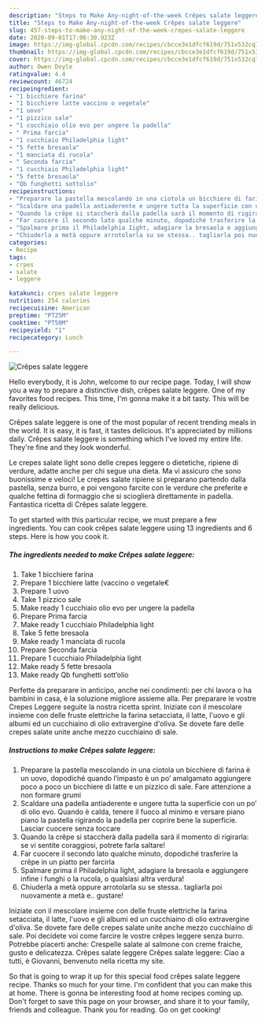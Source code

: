 ```yaml
---
description: "Steps to Make Any-night-of-the-week Crêpes salate leggere"
title: "Steps to Make Any-night-of-the-week Crêpes salate leggere"
slug: 457-steps-to-make-any-night-of-the-week-crepes-salate-leggere
date: 2020-09-01T17:06:30.923Z
image: https://img-global.cpcdn.com/recipes/cbcce3e1dfcf619d/751x532cq70/crepes-salate-leggere-recipe-main-photo.jpg
thumbnail: https://img-global.cpcdn.com/recipes/cbcce3e1dfcf619d/751x532cq70/crepes-salate-leggere-recipe-main-photo.jpg
cover: https://img-global.cpcdn.com/recipes/cbcce3e1dfcf619d/751x532cq70/crepes-salate-leggere-recipe-main-photo.jpg
author: Owen Doyle
ratingvalue: 4.4
reviewcount: 46724
recipeingredient:
- "1 bicchiere farina"
- "1 bicchiere latte vaccino o vegetale"
- "1 uovo"
- "1 pizzico sale"
- "1 cucchiaio olio evo per ungere la padella"
- " Prima farcia"
- "1 cucchiaio Philadelphia light"
- "5 fette bresaola"
- "1 manciata di rucola"
- " Seconda farcia"
- "1 cucchiaio Philadelphia light"
- "5 fette bresaola"
- "Qb funghetti sottolio"
recipeinstructions:
- "Preparare la pastella mescolando in una ciotola un bicchiere di farina è un uovo, dopodiché quando l’impasto è un po’ amalgamato aggiungere poco a poco un bicchiere di latte e un pizzico di sale. Fare attenzione a non formare grumi"
- "Scaldare una padella antiaderente e ungere tutta la superficie con un po’ di olio evo. Quando è calda, tenere il fuoco al minimo e versare piano piano la pastella rigirando la padella per coprire bene la superficie. Lasciar cuocere senza toccare"
- "Quando la crêpe si staccherà dalla padella sarà il momento di rigirarla: se vi sentite coraggiosi, potrete farla saltare!"
- "Far cuocere il secondo lato qualche minuto, dopodiché trasferire la crêpe in un piatto per farcirla"
- "Spalmare prima il Philadelphia Iight, adagiare la bresaola e aggiungere infine i funghi o la rucola, o qualsiasi altra verdura!"
- "Chiuderla a metà oppure arrotolarla su se stessa.. tagliarla poi nuovamente a metà e.. gustare!"
categories:
- Recipe
tags:
- crpes
- salate
- leggere

katakunci: crpes salate leggere 
nutrition: 254 calories
recipecuisine: American
preptime: "PT25M"
cooktime: "PT50M"
recipeyield: "1"
recipecategory: Lunch

---
```



![Crêpes salate leggere](https://img-global.cpcdn.com/recipes/cbcce3e1dfcf619d/751x532cq70/crepes-salate-leggere-recipe-main-photo.jpg)

Hello everybody, it is John, welcome to our recipe page. Today, I will show you a way to prepare a distinctive dish, crêpes salate leggere. One of my favorites food recipes. This time, I'm gonna make it a bit tasty. This will be really delicious.

Crêpes salate leggere is one of the most popular of recent trending meals in the world. It is easy, it is fast, it tastes delicious. It's appreciated by millions daily. Crêpes salate leggere is something which I've loved my entire life. They're fine and they look wonderful.

Le crepes salate light sono delle crepes leggere o dietetiche, ripiene di verdure, adatte anche per chi segue una dieta. Ma vi assicuro che sono buonissime e veloci! Le crepes salate ripiene si preparano partendo dalla pastella, senza burro, e poi vengono farcite con le verdure che preferite e qualche fettina di formaggio che si scioglierà direttamente in padella. Fantastica ricetta di Crêpes salate leggere.


To get started with this particular recipe, we must prepare a few ingredients. You can cook crêpes salate leggere using 13 ingredients and 6 steps. Here is how you cook it.

<!--inarticleads1-->

##### The ingredients needed to make Crêpes salate leggere:

1. Take 1 bicchiere farina
1. Prepare 1 bicchiere latte (vaccino o vegetale€
1. Prepare 1 uovo
1. Take 1 pizzico sale
1. Make ready 1 cucchiaio olio evo per ungere la padella
1. Prepare  Prima farcia
1. Make ready 1 cucchiaio Philadelphia light
1. Take 5 fette bresaola
1. Make ready 1 manciata di rucola
1. Prepare  Seconda farcia
1. Prepare 1 cucchiaio Philadelphia light
1. Make ready 5 fette bresaola
1. Make ready Qb funghetti sott’olio


Perfette da preparare in anticipo, anche nei condimenti: per chi lavora o ha bambini in casa, è la soluzione migliore assieme alla. Per preparare le vostre Crepes Leggere seguite la nostra ricetta sprint. Iniziate con il mescolare insieme con delle fruste elettriche la farina setacciata, il latte, l&#39;uovo e gli albumi ed un cucchiaino di olio extravergine d&#39;oliva. Se dovete fare delle crepes salate unite anche mezzo cucchiaino di sale. 

<!--inarticleads2-->

##### Instructions to make Crêpes salate leggere:

1. Preparare la pastella mescolando in una ciotola un bicchiere di farina è un uovo, dopodiché quando l’impasto è un po’ amalgamato aggiungere poco a poco un bicchiere di latte e un pizzico di sale. Fare attenzione a non formare grumi
1. Scaldare una padella antiaderente e ungere tutta la superficie con un po’ di olio evo. Quando è calda, tenere il fuoco al minimo e versare piano piano la pastella rigirando la padella per coprire bene la superficie. Lasciar cuocere senza toccare
1. Quando la crêpe si staccherà dalla padella sarà il momento di rigirarla: se vi sentite coraggiosi, potrete farla saltare!
1. Far cuocere il secondo lato qualche minuto, dopodiché trasferire la crêpe in un piatto per farcirla
1. Spalmare prima il Philadelphia Iight, adagiare la bresaola e aggiungere infine i funghi o la rucola, o qualsiasi altra verdura!
1. Chiuderla a metà oppure arrotolarla su se stessa.. tagliarla poi nuovamente a metà e.. gustare!


Iniziate con il mescolare insieme con delle fruste elettriche la farina setacciata, il latte, l&#39;uovo e gli albumi ed un cucchiaino di olio extravergine d&#39;oliva. Se dovete fare delle crepes salate unite anche mezzo cucchiaino di sale. Poi decidete voi come farcire le vostre crêpes leggere senza burro. Potrebbe piacerti anche: Crespelle salate al salmone con creme fraiche, gusto e delicatezza. Crêpes salate leggere Crêpes salate leggere: Ciao a tutti, è Giovanni, benvenuto nella ricetta my site. 

So that is going to wrap it up for this special food crêpes salate leggere recipe. Thanks so much for your time. I'm confident that you can make this at home. There is gonna be interesting food at home recipes coming up. Don't forget to save this page on your browser, and share it to your family, friends and colleague. Thank you for reading. Go on get cooking!
